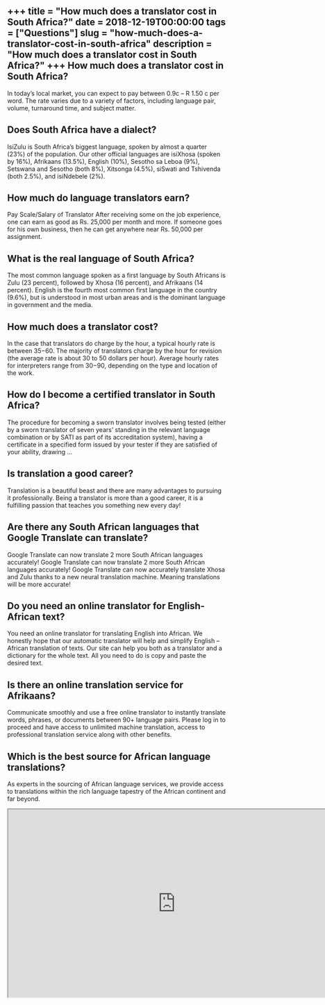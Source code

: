 +++
title = "How much does a translator cost in South Africa?"
date = 2018-12-19T00:00:00
tags = ["Questions"]
slug = "how-much-does-a-translator-cost-in-south-africa"
description = "How much does a translator cost in South Africa?"
+++
How much does a translator cost in South Africa?
------------------------------------------------

In today’s local market, you can expect to pay between 0.9c – R 1.50 c per word. The rate varies due to a variety of factors, including language pair, volume, turnaround time, and subject matter.

Does South Africa have a dialect?
---------------------------------

IsiZulu is South Africa’s biggest language, spoken by almost a quarter (23%) of the population. Our other official languages are isiXhosa (spoken by 16%), Afrikaans (13.5%), English (10%), Sesotho sa Leboa (9%), Setswana and Sesotho (both 8%), Xitsonga (4.5%), siSwati and Tshivenda (both 2.5%), and isiNdebele (2%).

How much do language translators earn?
--------------------------------------

Pay Scale/Salary of Translator After receiving some on the job experience, one can earn as good as Rs. 25,000 per month and more. If someone goes for his own business, then he can get anywhere near Rs. 50,000 per assignment.

What is the real language of South Africa?
------------------------------------------

The most common language spoken as a first language by South Africans is Zulu (23 percent), followed by Xhosa (16 percent), and Afrikaans (14 percent). English is the fourth most common first language in the country (9.6%), but is understood in most urban areas and is the dominant language in government and the media.

How much does a translator cost?
--------------------------------

In the case that translators do charge by the hour, a typical hourly rate is between $35-$60. The majority of translators charge by the hour for revision (the average rate is about 30 to 50 dollars per hour). Average hourly rates for interpreters range from $30-$90, depending on the type and location of the work.

How do I become a certified translator in South Africa?
-------------------------------------------------------

The procedure for becoming a sworn translator involves being tested (either by a sworn translator of seven years’ standing in the relevant language combination or by SATI as part of its accreditation system), having a certificate in a specified form issued by your tester if they are satisfied of your ability, drawing …

Is translation a good career?
-----------------------------

Translation is a beautiful beast and there are many advantages to pursuing it professionally. Being a translator is more than a good career, it is a fulfilling passion that teaches you something new every day!

Are there any South African languages that Google Translate can translate?
--------------------------------------------------------------------------

Google Translate can now translate 2 more South African languages accurately! Google Translate can now translate 2 more South African languages accurately! Google Translate can now accurately translate Xhosa and Zulu thanks to a new neural translation machine. Meaning translations will be more accurate!

Do you need an online translator for English-African text?
----------------------------------------------------------

You need an online translator for translating English into African. We honestly hope that our automatic translator will help and simplify English – African translation of texts. Our site can help you both as a translator and a dictionary for the whole text. All you need to do is copy and paste the desired text.

Is there an online translation service for Afrikaans?
-----------------------------------------------------

Communicate smoothly and use a free online translator to instantly translate words, phrases, or documents between 90+ language pairs. Please log in to proceed and have access to unlimited machine translation, access to professional translation service along with other benefits.

Which is the best source for African language translations?
-----------------------------------------------------------

As experts in the sourcing of African language services, we provide access to translations within the rich language tapestry of the African continent and far beyond.

<iframe allow="accelerometer; autoplay; clipboard-write; encrypted-media; gyroscope; picture-in-picture" allowfullscreen="" class="__youtube_prefs__  epyt-is-override  no-lazyload" data-no-lazy="1" data-origheight="433" data-origwidth="770" data-skipgform_ajax_framebjll="" height="433" id="_ytid_92398" loading="lazy" src="https://www.youtube.com/embed/PpVmt8LwxGk?enablejsapi=1&autoplay=0&cc_load_policy=0&cc_lang_pref=&iv_load_policy=1&loop=0&modestbranding=0&rel=1&fs=1&playsinline=0&autohide=2&theme=dark&color=red&controls=1&" title="YouTube player" width="770"></iframe>